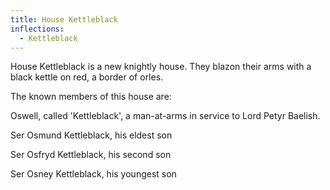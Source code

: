 ```yaml
---
title: House Kettleblack
inflections:
  - Kettleblack
---
```


House Kettleblack is a new knightly house. They blazon their arms with a black kettle on red, a border of orles.

The known members of this house are:

Oswell, called 'Kettleblack', a man-at-arms in service to Lord Petyr Baelish.

Ser Osmund Kettleblack, his eldest son

Ser Osfryd Kettleblack, his second son

Ser Osney Kettleblack, his youngest son


